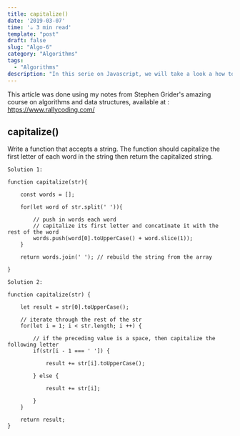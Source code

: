 ```yaml
---
title: capitalize()
date: '2019-03-07'
time: '☕️ 3 min read'
template: "post"
draft: false
slug: "Algo-6"
category: "Algorithms"
tags:
  - "Algorithms"
description: "In this serie on Javascript, we will take a look a how to capitalize the first letter of each word in a sentence."
---
```


This article was done using my notes from Stephen Grider's amazing course on algorithms and data structures, available at : https://www.rallycoding.com/

## capitalize()

Write a function that accepts a string. The function should capitalize the first letter of each word in the string then
return the capitalized string.

```
Solution 1:

function capitalize(str){

    const words = [];

    for(let word of str.split(' ')){

        // push in words each word
        // capitalize its first letter and concatinate it with the rest of the word
        words.push(word[0].toUpperCase() + word.slice(1));
    }

    return words.join(' '); // rebuild the string from the array

}
```

```
Solution 2:

function capitalize(str) {

    let result = str[0].toUpperCase();

    // iterate through the rest of the str
    for(let i = 1; i < str.length; i ++) {

        // if the preceding value is a space, then capitalize the following letter
        if(str[i - 1 === ' ']) {

            result += str[i].toUpperCase();

        } else {

            result += str[i];

        }
    }

    return result;
}
```
